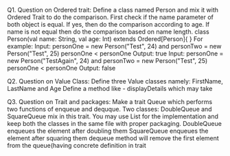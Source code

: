 Q1. Question on Ordered trait:
Define a class named Person and mix it with Ordered Trait to do the comparison.
First check if the name parameter of both object is equal. If yes, then do the comparison according
to age.
If name is not equal then do the comparison based on name length.
class Person(val name: String, val age: Int) extends Ordered[Person]{
}
For example:
Input: personOne = new Person("Test", 24) and personTwo = new Person("Test", 25)
personOne < personOne
Output: true
Input: personOne = new Person("TestAgain", 24) and personTwo = new Person("Test", 25)
personOne < personOne
Output: false

Q2. Question on Value Class:
Define three Value classes namely: FirstName, LastName and Age
Define a method like - displayDetails which may take

Q3. Question on Trait and packages:
Make a trait Queue which performs two functions of enqueue and dequque.
Two classes: DoubleQueue and SquareQueue mix in this trait.
You may use List for the implementation and keep both the classes in the same file with proper
packaging.
DoubleQueue enqueues the element after doubling them
SquareQueue enqueues the element after squaring them
dequeue method will remove the first element from the queue(having concrete definition in trait
